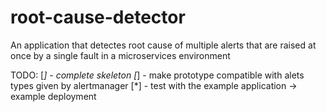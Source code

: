 # root-cause-detector

An application that detectes root cause of multiple alerts that are raised at once by a single fault in a microservices environment

TODO:
[*] - complete skeleton
[*] - make prototype compatible with alets types given by alertmanager
[*] - test with the example application -> example deployment
